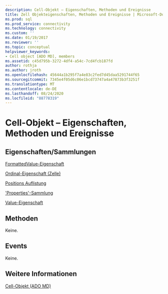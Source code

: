 ```yaml
---
description: Cell-Objekt – Eigenschaften, Methoden und Ereignisse
title: Zell Objekteigenschaften, Methoden und Ereignisse | Microsoft-Dokumentation
ms.prod: sql
ms.prod_service: connectivity
ms.technology: connectivity
ms.custom: ''
ms.date: 01/19/2017
ms.reviewer: ''
ms.topic: conceptual
helpviewer_keywords:
- Cell object [ADO MD], members
ms.assetid: c45d795b-3272-4df4-a54c-7cd4fcb187fd
author: rothja
ms.author: jroth
ms.openlocfilehash: 45644a1b295f7a4e83c2fed7d45daa5291744f65
ms.sourcegitcommit: 7345e4f05d6c06e1bcd73747a4a47873b3f3251f
ms.translationtype: MT
ms.contentlocale: de-DE
ms.lasthandoff: 08/24/2020
ms.locfileid: "88778319"
---
```

# <a name="cell-object-properties-methods-and-events"></a>Cell-Objekt – Eigenschaften, Methoden und Ereignisse
## <a name="propertiescollections"></a>Eigenschaften/Sammlungen  
 [FormattedValue-Eigenschaft](./formattedvalue-property-ado-md.md)  
  
 [Ordinal-Eigenschaft (Zelle)](./ordinal-property-ado-md-cell.md)  
  
 [Positions Auflistung](./positions-collection-ado-md.md)  
  
 ['Properties'-Sammlung](../ado-api/properties-collection-ado.md)  
  
 [Value-Eigenschaft](./value-property-ado-md.md)  
  
## <a name="methods"></a>Methoden  
 Keine.  
  
## <a name="events"></a>Events  
 Keine.  
  
## <a name="see-also"></a>Weitere Informationen  
 [Cell-Objekt (ADO MD)](./cell-object-ado-md.md)
